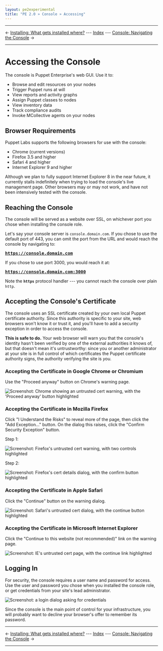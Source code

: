 ```yaml
---
layout: pe2experimental
title: "PE 2.0 » Console » Accessing"
---
```


* * *

&larr; [Installing: What gets installed where?](./install_what_and_where.html) --- [Index](./) --- [Console: Navigating the Console](./console_navigating.html) &rarr;

* * *

Accessing the Console
=====

The console is Puppet Enterprise's web GUI. Use it to:

* Browse and edit resources on your nodes
* Trigger Puppet runs at will
* View reports and activity graphs
* Assign Puppet classes to nodes
* View inventory data
* Track compliance audits
* Invoke MCollective agents on your nodes

Browser Requirements
-----

Puppet Labs supports the following browsers for use with the console:

- Chrome (current versions)
- Firefox 3.5 and higher
- Safari 4 and higher
- Internet Explorer 9 and higher

Although we plan to fully support Internet Explorer 8 in the near future, it currently stalls indefinitely when trying to load the console's live management page. Other browsers may or may not work, and have not been intensively tested with the console. 

Reaching the Console
-----

The console will be served as a website over SSL, on whichever port you chose when installing the console role. 

Let's say your console server is `console.domain.com`. If you chose to use the default port of 443, you can omit the port from the URL and would reach the console by navigating to:

<big><strong><code>https://console.domain.com</code></strong></big>

If you chose to use port 3000, you would reach it at:

<big><strong><code>https://console.domain.com:3000</code></strong></big>

Note the **`https`** protocol handler --- you cannot reach the console over plain `http`.

Accepting the Console's Certificate
-----

The console uses an SSL certificate created by your own local Puppet certificate authority. Since this authority is specific to your site, web browsers won't know it or trust it, and you'll have to add a security exception in order to access the console. 

**This is safe to do.** Your web browser will warn you that the console's identity hasn't been verified by one of the external authorities it knows of, but that doesn't mean it's untrustworthy: since you or another administrator at your site is in full control of which certificates the Puppet certificate authority signs, the authority verifying the site is _you._ 

### Accepting the Certificate in Google Chrome or Chromium

Use the "Proceed anyway" button on Chrome's warning page.

![Screenshot: Chrome showing an untrusted cert warning, with the 'Proceed anyway' button highlighted][cert_chrome]

### Accepting the Certificate in Mozilla Firefox

Click "I Understand the Risks" to reveal more of the page, then click the "Add Exception..." button. On the dialog this raises, click the "Confirm Security Exception" button.

Step 1:

![Screenshot: Firefox's untrusted cert warning, with two controls highlighted][cert_firefox1]

Step 2:

![Screenshot: Firefox's cert details dialog, with the confirm button highlighted][cert_firefox2]

### Accepting the Certificate in Apple Safari

Click the "Continue" button on the warning dialog. 

![Screenshot: Safari's untrusted cert dialog, with the continue button highlighted][cert_safari]

### Accepting the Certificate in Microsoft Internet Explorer

Click the "Continue to this website (not recommended)" link on the warning page. 

![Screenshot: IE's untrusted cert page, with the continue link highlighted][cert_ie]

[cert_chrome]: ./images/console/accessing_cert_chrome.png
[cert_firefox1]: ./images/console/accessing_cert_firefox1.png
[cert_firefox2]: ./images/console/accessing_cert_firefox2.png
[cert_safari]: ./images/console/accessing_cert_safari.png
[cert_ie]: ./images/console/accessing_cert_ie.png
[login]: ./images/console/accessing_login.png



Logging In
-----

For security, the console requires a user name and password for access. Use the user and password you chose when you installed the console role, or get credentials from your site's lead administrator.

![Screenshot: a login dialog asking for credentials][login]

Since the console is the main point of control for your infrastructure, you will probably want to decline your browser's offer to remember its password. 

* * *

&larr; [Installing: What gets installed where?](./install_what_and_where.html) --- [Index](./) --- [Console: Navigating the Console](./console_navigating.html) &rarr;

* * *


